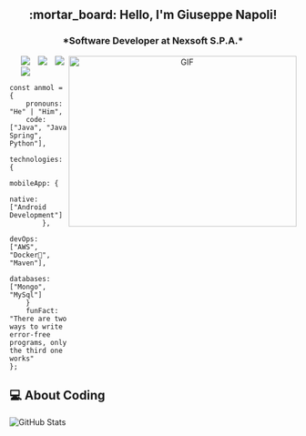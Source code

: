 <h2 align="center"> :mortar_board: Hello, I'm Giuseppe Napoli! </h2>

<h3 align="center">*Software Developer at Nexsoft S.P.A.* </h3>

<a target="_blank" align="center">
  <img align="right" top="500" height="300" width="400" alt="GIF" src="https://media.giphy.com/media/SWoSkN6DxTszqIKEqv/giphy.gif">
</a>

<p>

 <div class="icons-social" style="margin-left: 10px;">
        <a style="margin-left: 10px;"  target="_blank" href="https://www.linkedin.com/in/giuseppe-napoli-768563169/">
			<img src="https://img.icons8.com/doodle/40/000000/linkedin--v2.png"></a>
        <a style="margin-left: 10px;" target="_blank" href="https://github.com/Peppen">
		<img src="https://img.icons8.com/doodle/40/000000/github--v1.png"></a>
        <a style="margin-left: 10px;" target="_blank" href="https://www.instagram.com/peppen_20/">
			<img src="https://img.icons8.com/doodle/40/000000/instagram-new--v2.png"></a>
		<a style="margin-left: 10px;" target="_blank" href="https://twitter.com/20_peppe">
			<img src="https://img.icons8.com/doodle/1x/twitter-squared--v2.png" ></a>
      </div>

</p>



`````
const anmol = {
    pronouns: "He" | "Him",
    code: ["Java", "Java Spring", Python"],
    technologies: {
        mobileApp: {
            native: ["Android Development"]
        },
        devOps: ["AWS", "Docker🐳", "Maven"],
        databases: ["Mongo", "MySql"]
    }
    funFact: "There are two ways to write error-free programs, only the third one works"
};
`````

## :computer: About Coding 
![GitHub Stats](https://github-readme-stats.vercel.app/api?username=peppen&show_icons=true&theme=radical)



